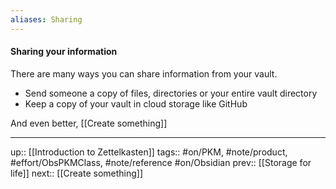 ```yaml
---
aliases: Sharing
---
```

#### Sharing your information

There are many ways you can share information from your vault.
- Send someone a copy of files, directories or your entire vault directory
- Keep a copy of your vault in cloud storage like GitHub

And even better, [[Create something]]

---
up:: [[Introduction to Zettelkasten]]
tags:: #on/PKM, #note/product, #effort/ObsPKMClass, #note/reference #on/Obsidian 
prev:: [[Storage for life]]
next:: [[Create something]]

